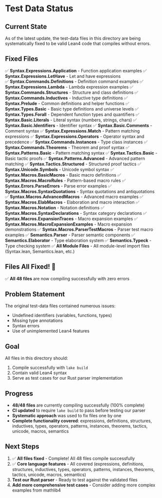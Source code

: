 # Test Data Status

## Current State
As of the latest update, the test-data files in this directory are being systematically fixed to be valid Lean4 code that compiles without errors.

## Fixed Files
✅ **Syntax.Expressions.Application** - Function application examples
✅ **Syntax.Expressions.LetHave** - Let and have expressions  
✅ **Syntax.Commands.Definitions** - Definition command examples
✅ **Syntax.Expressions.Lambda** - Lambda expression examples
✅ **Syntax.Commands.Structures** - Structure and class definitions
✅ **Syntax.Commands.Inductives** - Inductive type definitions
✅ **Syntax.Prelude** - Common definitions and helper functions
✅ **Syntax.Types.Basic** - Basic type definitions and universe levels
✅ **Syntax.Types.Forall** - Dependent function types and quantifiers
✅ **Syntax.Basic.Literals** - Literal syntax (numbers, strings, chars)
✅ **Syntax.Basic.Identifiers** - Identifier syntax
✅ **Syntax.Basic.Comments** - Comment syntax
✅ **Syntax.Expressions.Match** - Pattern matching expressions
✅ **Syntax.Expressions.Operators** - Operator syntax and precedence
✅ **Syntax.Commands.Instances** - Type class instances
✅ **Syntax.Commands.Theorems** - Theorem and proof syntax
✅ **Syntax.Patterns.Basic** - Pattern matching syntax
✅ **Syntax.Tactics.Basic** - Basic tactic proofs
✅ **Syntax.Patterns.Advanced** - Advanced pattern matching
✅ **Syntax.Tactics.Structured** - Structured proof tactics
✅ **Syntax.Unicode.Symbols** - Unicode symbol syntax
✅ **Syntax.Macros.BasicMacros** - Basic macro definitions
✅ **Syntax.Macros.MacroRules** - Pattern-based macro rules
✅ **Syntax.Errors.ParseErrors** - Parse error examples
✅ **Syntax.Macros.SyntaxQuotations** - Syntax quotations and antiquotations
✅ **Syntax.Macros.AdvancedMacros** - Advanced macro examples
✅ **Syntax.Macros.ElabMacros** - Elaboration and macro interaction
✅ **Syntax.Macros.Notation** - Notation definitions
✅ **Syntax.Macros.SyntaxDeclarations** - Syntax category declarations
✅ **Syntax.Macros.ExpansionTraces** - Macro expansion examples
✅ **Syntax.Macros.MacroExpansionExamples** - Macro expansion demonstrations
✅ **Syntax.Macros.ParserTestMacros** - Parser test macro examples
✅ **Semantics.Parser** - Parser semantic components
✅ **Semantics.Elaborator** - Type elaboration system
✅ **Semantics.Typeck** - Type checking system
✅ **All Module Files** - All module-level import files (Syntax.lean, Semantics.lean, etc.)

## Files All Fixed! 🎉
✅ **All 48 files** are now compiling successfully with zero errors

## Problem Statement
The original test-data files contained numerous issues:
- Undefined identifiers (variables, functions, types)
- Missing type annotations
- Syntax errors
- Use of unimplemented Lean4 features

## Goal
All files in this directory should:
1. Compile successfully with `lake build`
2. Contain valid Lean4 syntax
3. Serve as test cases for our Rust parser implementation

## Progress
- **48/48 files** are currently compiling successfully (100% complete)
- **CI updated** to require `lake build` to pass before testing our parser
- **Systematic approach** was used to fix files one by one
- **Complete functionality covered**: expressions, definitions, structures, inductives, types, operators, patterns, instances, theorems, tactics, unicode, macros, semantics

## Next Steps
1. ✅ **All files fixed** - Complete! All 48 files compile successfully
2. ✅ **Core language features** - All covered (expressions, definitions, structures, inductives, types, operators, patterns, instances, theorems, tactics, unicode, macros, semantics)
3. **Test our Rust parser** - Ready to test against the validated files
4. **Add more comprehensive test cases** - Consider adding more complex examples from mathlib4